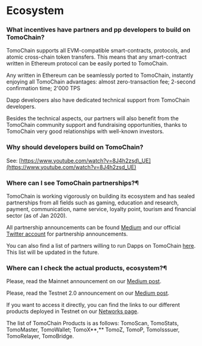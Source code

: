 # Ecosystem

### **What incentives have partners and pp developers to build on TomoChain?**

TomoChain supports all EVM-compatible smart-contracts, protocols, and atomic cross-chain token transfers. This means that any smart-contract written in Ethereum protocol can be easily ported to TomoChain.

Any  written in Ethereum can be seamlessly ported to TomoChain, instantly enjoying all TomoChain advantages: almost zero-transaction fee; 2-second confirmation time; 2'000 TPS 

Dapp developers also have dedicated technical support from TomoChain developers.

Besides the technical aspects, our partners will also benefit from the TomoChain community support and fundraising opportunities, thanks to TomoChain very good relationships with well-known investors.

### **Why should developers build  on TomoChain?**

See: [https://www.youtube.com/watch?v=8J4h2zsd\_UE](https://www.youtube.com/watch?v=8J4h2zsd_UE)

### **Where can I see TomoChain partnerships?¶**

TomoChain is working vigorously on building its ecosystem and has sealed partnerships from all fields such as gaming, education and research, payment, communication, name service, loyalty point, tourism and financial sector \(as of Jan 2020\). 

All partnership announcements can be found [Medium](https://medium.com/tomochain) and our official [Twitter account](https://twitter.com/TomoChainANN) for partnership announcements.

You can also find a list of partners willing to run Dapps on TomoChain [here](https://docs.tomochain.com/general/use-cases/). This list will be updated in the future.

### **Where can I check the actual products, ecosystem?¶**

Please, read the Mainnet announcement on our [Medium post](https://medium.com/tomochain/tomochain-mainnet-has-officially-been-launched-25a55dd2efed).

Please, read the Testnet 2.0 announcement on our [Medium post](https://medium.com/tomochain/tomochain-public-testnet-2-0-announcement-c7f49e28eefa).

If you want to access it directly, you can find the links to our different products deployed in Testnet on our [Networks page](https://docs.tomochain.com/general/networks/).

The list of TomoChain Products is as follows: TomoScan, TomoStats, TomoMaster, TomoWallet; TomoX**,** TomoZ, TomoP, TomoIsssuer, TomoRelayer, TomoBridge.



